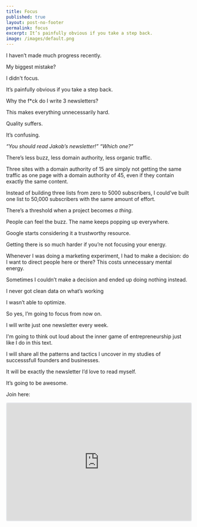 ```yaml
---
title: Focus
published: true
layout: post-no-footer
permalink: focus
excerpt: It’s painfully obvious if you take a step back.
image: /images/default.png
---
```


I haven’t made much progress recently. 

My biggest mistake? 

I didn't focus. 

It’s painfully obvious if you take a step back.

Why the f*ck do I write 3 newsletters?

This makes everything unnecessarily hard.

Quality suffers. 

It’s confusing.

*“You should read Jakob’s newsletter!” “Which one?”*

There’s less buzz, less domain authority, less organic traffic. 

Three sites with a domain authority of 15 are simply not getting the same traffic as one page with a domain authority of 45, even if they contain exactly the same content. 

Instead of building three lists from zero to 5000 subscribers, I could’ve built one list to 50,000 subscribers with the same amount of effort. 

There’s a threshold when a project becomes *a thing*. 

People can feel the buzz. The name keeps popping up everywhere.

Google starts considering it a trustworthy resource.

Getting there is so much harder if you’re not focusing your energy.

Whenever I was doing a marketing experiment, I had to make a decision: do I want to direct people here or there? This costs unnecessary mental energy. 

Sometimes I couldn’t make a decision and ended up doing nothing instead.

I never got clean data on what’s working

I wasn’t able to optimize.

So yes, I’m going to focus from now on. 

I will write just one newsletter every week. 

I'm going to think out loud about the inner game of entrepreneurship just like I do in this text. 

I will share all the patterns and tactics I uncover in my studies of successsfull founders and businesses. 

It will be exactly the newsletter I’d love to read myself. 

It’s going to be awesome.

Join here:

<iframe src="https://embeds.beehiiv.com/721b7323-23a6-4e64-ad95-364036af2b0b" data-test-id="beehiiv-embed" width="100%" height="320" frameborder="0" scrolling="no" style="border-radius: 4px; border: 2px solid #e5e7eb; margin: 0; background-color: transparent;"></iframe>
